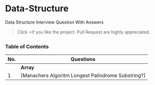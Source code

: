 # Data-Structure

Data Structure Interview Question With Answers

> Click :star:if you like the project. Pull Request are highly appreciated.

### Table of Contents

| No. | Questions                                          |
| --- | -------------------------------------------------- |
|     | **Array**                                          |
| 1   | [Manachers Algoritm Longest Palindrome Substring?] |
